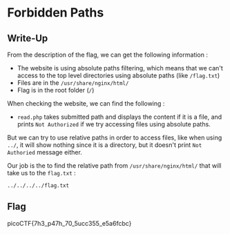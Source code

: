 # Forbidden Paths

## Write-Up

From the description of the flag, we can get the following information :

 - The website is using absolute paths filtering, which means that we can't access to the top level directories using absolute paths (like `/flag.txt`)
 - Files are in the `/usr/share/nginx/html/`
 - Flag is in the root folder (`/`)

When checking the website, we can find the following :

 - `read.php` takes submitted path and displays the content if it is a file, and prints `Not Authorized` if we try accessing files using absolute paths.

But we can try to use relative paths in order to access files, like when using `../`, it will show nothing since it is a directory, but it doesn't print `Not Authoried` message either.

Our job is the to find the relative path from `/usr/share/nginx/html/` that will take us to the `flag.txt` :

```
../../../../flag.txt
```

## Flag

picoCTF{7h3_p47h_70_5ucc355_e5a6fcbc}